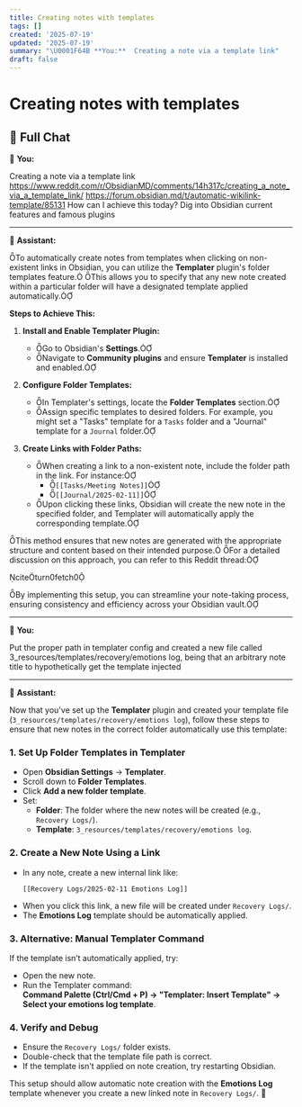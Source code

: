 ```yaml
---
title: Creating notes with templates
tags: []
created: '2025-07-19'
updated: '2025-07-19'
summary: "\U0001F64B **You:**  Creating a note via a template link"
draft: false
---
```


# Creating notes with templates

## 🧠 Full Chat

🙋 **You:**

Creating a note via a template link
https://www.reddit.com/r/ObsidianMD/comments/14h317c/creating_a_note_via_a_template_link/
https://forum.obsidian.md/t/automatic-wikilink-template/85131
How can I achieve this today? Dig into Obsidian current features and famous plugins

---

🤖 **Assistant:**

To automatically create notes from templates when clicking on non-existent links in Obsidian, you can utilize the **Templater** plugin's folder templates feature. This allows you to specify that any new note created within a particular folder will have a designated template applied automatically.

**Steps to Achieve This:**

1. **Install and Enable Templater Plugin:**
   - Go to Obsidian's **Settings**.
   - Navigate to **Community plugins** and ensure **Templater** is installed and enabled.

2. **Configure Folder Templates:**
   - In Templater's settings, locate the **Folder Templates** section.
   - Assign specific templates to desired folders. For example, you might set a "Tasks" template for a `Tasks` folder and a "Journal" template for a `Journal` folder.

3. **Create Links with Folder Paths:**
   - When creating a link to a non-existent note, include the folder path in the link. For instance:
     - `[[Tasks/Meeting Notes]]`
     - `[[Journal/2025-02-11]]`
   - Upon clicking these links, Obsidian will create the new note in the specified folder, and Templater will automatically apply the corresponding template.

This method ensures that new notes are generated with the appropriate structure and content based on their intended purpose. For a detailed discussion on this approach, you can refer to this Reddit thread:

citeturn0fetch0

By implementing this setup, you can streamline your note-taking process, ensuring consistency and efficiency across your Obsidian vault.

---

🙋 **You:**

Put the proper path in templater config and created a new file called 3_resources/templates/recovery/emotions log, being that an arbitrary note title to hypothetically get the template injected

---

🤖 **Assistant:**

Now that you've set up the **Templater** plugin and created your template file (`3_resources/templates/recovery/emotions log`), follow these steps to ensure that new notes in the correct folder automatically use this template:

### **1. Set Up Folder Templates in Templater**
- Open **Obsidian Settings** → **Templater**.
- Scroll down to **Folder Templates**.
- Click **Add a new folder template**.
- Set:
  - **Folder**: The folder where the new notes will be created (e.g., `Recovery Logs/`).
  - **Template**: `3_resources/templates/recovery/emotions log`.

### **2. Create a New Note Using a Link**
- In any note, create a new internal link like:
  ```
  [[Recovery Logs/2025-02-11 Emotions Log]]
  ```
- When you click this link, a new file will be created under `Recovery Logs/`.
- The **Emotions Log** template should be automatically applied.

### **3. Alternative: Manual Templater Command**
If the template isn’t automatically applied, try:
- Open the new note.
- Run the Templater command:  
  **Command Palette (Ctrl/Cmd + P) → "Templater: Insert Template" → Select your emotions log template**.

### **4. Verify and Debug**
- Ensure the `Recovery Logs/` folder exists.
- Double-check that the template file path is correct.
- If the template isn't applied on note creation, try restarting Obsidian.

This setup should allow automatic note creation with the **Emotions Log** template whenever you create a new linked note in `Recovery Logs/`. 🚀
